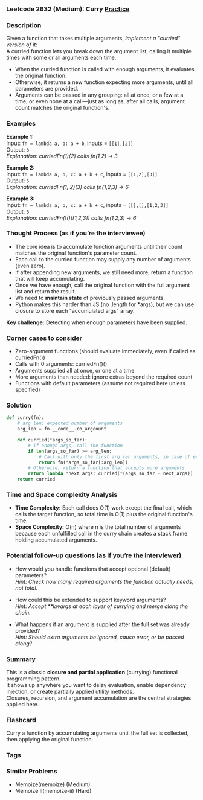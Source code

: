 ### Leetcode 2632 (Medium): Curry [Practice](https://leetcode.com/problems/curry)

### Description  
Given a function that takes multiple arguments, *implement a "curried" version of it*:  
A curried function lets you break down the argument list, calling it multiple times with some or all arguments each time.  
- When the curried function is called with enough arguments, it evaluates the original function.  
- Otherwise, it returns a new function expecting more arguments, until all parameters are provided.  
- Arguments can be passed in any grouping: all at once, or a few at a time, or even none at a call—just as long as, after all calls, argument count matches the original function's.  

### Examples  

**Example 1:**  
Input: `fn = lambda a, b: a + b`, inputs = `[[1],[2]]`  
Output: `3`  
*Explanation: curriedFn(1)(2) calls fn(1,2) → 3*

**Example 2:**  
Input: `fn = lambda a, b, c: a + b + c`, inputs = `[[1,2],[3]]`  
Output: `6`  
*Explanation: curriedFn(1, 2)(3) calls fn(1,2,3) → 6*

**Example 3:**  
Input: `fn = lambda a, b, c: a + b + c`, inputs = `[[],[],[1,2,3]]`  
Output: `6`  
*Explanation: curriedFn()()([1,2,3]) calls fn(1,2,3) → 6*


### Thought Process (as if you’re the interviewee)  
- The core idea is to accumulate function arguments until their count matches the original function's parameter count.  
- Each call to the curried function may supply any number of arguments (even zero).  
- If after appending new arguments, we still need more, return a function that will keep accumulating.  
- Once we have enough, call the original function with the full argument list and return the result.
- We need to **maintain state** of previously passed arguments.  
- Python makes this harder than JS (no .length for *args), but we can use closure to store each "accumulated args" array.

**Key challenge:** Detecting when enough parameters have been supplied.

### Corner cases to consider  
- Zero-argument functions (should evaluate immediately, even if called as curriedFn())  
- Calls with 0 arguments: curriedFn()()  
- Arguments supplied all at once, or one at a time  
- More arguments than needed: ignore extras beyond the required count  
- Functions with default parameters (assume not required here unless specified)


### Solution

```python
def curry(fn):
    # arg_len: expected number of arguments
    arg_len = fn.__code__.co_argcount

    def curried(*args_so_far):
        # If enough args, call the function
        if len(args_so_far) >= arg_len:
            # Call with only the first arg_len arguments, in case of extra
            return fn(*args_so_far[:arg_len])
        # Otherwise, return a function that accepts more arguments
        return lambda *next_args: curried(*(args_so_far + next_args))
    return curried
```

### Time and Space complexity Analysis  

- **Time Complexity:** Each call does O(1) work except the final call, which calls the target function, so total time is O(1) plus the original function's time.
- **Space Complexity:** O(n) where n is the total number of arguments because each unfulfilled call in the curry chain creates a stack frame holding accumulated arguments.

### Potential follow-up questions (as if you’re the interviewer)

- How would you handle functions that accept optional (default) parameters?  
  *Hint: Check how many required arguments the function actually needs, not total.*

- How could this be extended to support keyword arguments?  
  *Hint: Accept \*\*kwargs at each layer of currying and merge along the chain.*

- What happens if an argument is supplied after the full set was already provided?  
  *Hint: Should extra arguments be ignored, cause error, or be passed along?*


### Summary
This is a classic **closure and partial application** (currying) functional programming pattern.  
It shows up anywhere you want to delay evaluation, enable dependency injection, or create partially applied utility methods.  
Closures, recursion, and argument accumulation are the central strategies applied here.


### Flashcard
Curry a function by accumulating arguments until the full set is collected, then applying the original function.

### Tags

### Similar Problems
- Memoize(memoize) (Medium)
- Memoize II(memoize-ii) (Hard)
